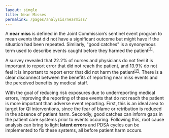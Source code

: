 ```yaml
---
layout: single
title: Near Misses
permalink: /pages/analysis/nearmiss/
---
```


A **near miss** is defined in the Joint Commission’s sentinel event program to mean events that did not have a significant outcome but might have if the situation had been repeated. Similarly, "good catches" is a synonymous term used to describe events caught before they harmed the patient<sup>[[1]](https://rauchb.github.io/RMI-5103/assets/sources/#1)</sup>.

A survey revealed that 22.2% of nurses and physicians do not feel it is important to report error that did not reach the patient, and 13.9% do not feel it is important to report error that did not harm the patient<sup>[[7]](https://rauchb.github.io/RMI-5103/assets/sources/#7)</sup>. There is a clear disconnect between the benefits of reporting near miss events and the perceived benefits by medical staff.

With the goal of reducing risk exposures due to underreporting medical errors, improving the reporting of these events that do not reach the patient is more important than adverse event reporting. First, this is an ideal area to target for QI interventions, since the fear of blame or retribution is reduced in the absence of patient harm. Secondly, good catches can inform gaps in the patient care systems prior to events occuring. Following this, root cause analysis can bring to light **latent errors** and PDSA cycles can be implemented to fix these systems, all before patient harm occurs. 